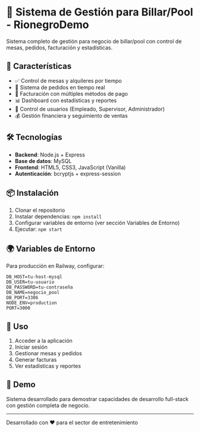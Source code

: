 # 🎱 Sistema de Gestión para Billar/Pool - RionegroDemo

Sistema completo de gestión para negocio de billar/pool con control de mesas, pedidos, facturación y estadísticas.

## 🚀 Características

- ✅ Control de mesas y alquileres por tiempo
- 🛒 Sistema de pedidos en tiempo real
- 🧾 Facturación con múltiples métodos de pago
- 📊 Dashboard con estadísticas y reportes
- 👥 Control de usuarios (Empleado, Supervisor, Administrador)
- 💰 Gestión financiera y seguimiento de ventas

## 🛠️ Tecnologías

- **Backend**: Node.js + Express
- **Base de datos**: MySQL
- **Frontend**: HTML5, CSS3, JavaScript (Vanilla)
- **Autenticación**: bcryptjs + express-session

## 📦 Instalación

1. Clonar el repositorio
2. Instalar dependencias: `npm install`
3. Configurar variables de entorno (ver sección Variables de Entorno)
4. Ejecutar: `npm start`

## 🌍 Variables de Entorno

Para producción en Railway, configurar:

```
DB_HOST=tu-host-mysql
DB_USER=tu-usuario
DB_PASSWORD=tu-contraseña
DB_NAME=negocio_pool
DB_PORT=3306
NODE_ENV=production
PORT=3000
```

## 📱 Uso

1. Acceder a la aplicación
2. Iniciar sesión
3. Gestionar mesas y pedidos
4. Generar facturas
5. Ver estadísticas y reportes

## 🎯 Demo

Sistema desarrollado para demostrar capacidades de desarrollo full-stack con gestión completa de negocio.

---
Desarrollado con ❤️ para el sector de entretenimiento
